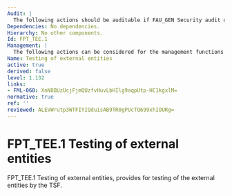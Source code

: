 ```yaml
---
Audit: |
  The following actions should be auditable if FAU_GEN Security audit data generation is included in the PP, PP-Module, functional package or ST: a) basic: Execution of the tests of the external entities and the results of the tests.
Dependencies: No dependencies.
Hierarchy: No other components.
Id: FPT_TEE.1
Management: |
  The following actions can be considered for the management functions in FMT: a) management of the conditions under which the testing of external entities occurs, such as during initial start-up, regular interval, or under specified conditions; b) management of the time interval if appropriate.
Name: Testing of external entities
active: true
derived: false
level: 1.132
links:
- FML-060: XnN8BUzUcjFjmQUzfvHuvLbHIlg9aqpUtp-HC1kgxlM=
normative: true
ref: ''
reviewed: ALEVWrutp3WTFIYIQduisAB9TR0gPUcTQ699xhIOURg=
---
```


# FPT_TEE.1 Testing of external entities

FPT_TEE.1 Testing of external entities, provides for testing of the external entities by the TSF.